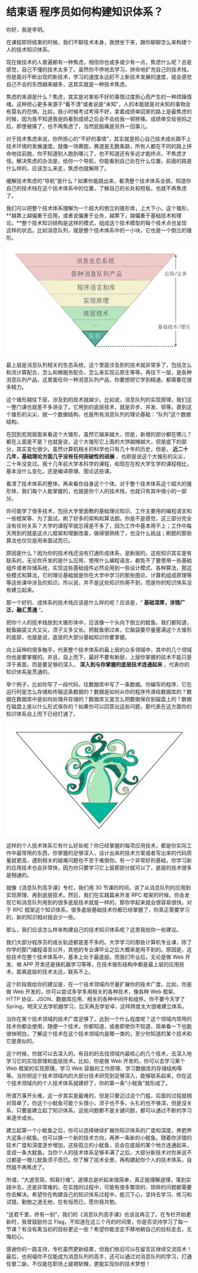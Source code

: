 # 结束语 程序员如何构建知识体系？

你好，我是李玥。

在课程即将结束的时候，我们不聊技术本身，我想坐下来，跟你聊聊怎么来构建个人的技术知识体系。

现在做技术的人普遍都有一种焦虑，相信你也或多或少有一点，焦虑什么呢？总是感觉，自己不懂的技术太多了。虽然你不停地去学习，拼命地扩充自己的技术栈，但是面对不断出现的新技术，学习的速度永远赶不上新技术发展的速度，就会感觉自己不会的东西越来越多，这其实就是一种技术焦虑。

焦虑的来源是什么？焦虑，其实是对某些不好的事情过度担心而产生的一种烦躁情绪。这种担心更多来源于“看不清”或者说是“未知”，人的本能就是对未知的事物会有莫名的恐惧。比如，我小时候考试考得不好，拿着成绩单回家的路上是最焦虑的时候，因为我不知道我爸妈看到成绩之后会不会给我一顿胖揍。成绩单交给爸妈之后，即使被揍了，也不再焦虑了，当然屁股痛是另外一回事儿。

对于技术焦虑来说，你所担心的“不好的事情”，其实就是担心自己技术成长跟不上技术环境的发展速度。就像一场赛跑，赛道是无数条路，所有人都在不同的路上拼命地往前跑，你不知道别人跑到哪儿了，也不知道还有多远才能终点，不焦虑才怪。解决焦虑的办法是，给你一个导航，你能看到自己处在什么位置，前面的路是什么样的，应该怎么来走，焦虑也就解除了。

缓解技术焦虑的“导航”是什么？如果你能跳出来，看清整个技术体系全貌，知道你自己的技术栈在这个技术体系中的位置，了解自己的长处和短板，也就不再焦虑了。

我们可以把整个技术体系理解为一个超大的倒立的锥形体，上大下小。这个锥形，**越靠上越偏重于应用，或者说偏重于业务，越靠下，越偏重于基础技术和理论。**整个技术知识结构是这样的模式，组成这个技术模型的每个技术点也呈现这样的状态。比如消息队列，就是整个技术体系中的一小块，它也是一个倒立的锥形。

![img](assets/34ca9b5814eec2bd611bccd5b679d460.jpg)

最上层是消息队列相关的生态系统，这个里面涉及到的技术就非常多了，包括怎么和流计算配合，怎么和微服务配合，怎么来实现云原生等等。再往下一层，是各种消息队列产品，这里面任何一种消息队列产品，你要想把它学到精通，都需要花很多精力。

这个锥形越往下层，涉及到的技术就越少。比如说，消息队列的实现原理，我们这一整门课也就差不多讲全了。它用到的底层技术，就是异步、并发、锁等。直到这个锥形的尖尖，就一个数据结构，也是所有消息队列的理论基础：“队列”这个数据结构。

在回到宏观层面来看这个大锥形，虽然它越来越大，但是，新增的部分都在哪儿？都在上面是不是？也就是说，这个大锥形它上面的大饼越摊越大，但是底下的部分，其实变化很少。虽然计算机相关的科学也只有几十年的历史，但是， **近二十几年，基础理论方面几乎没有任何突破性的进展** ，也即是说这个大锥形的尖尖，二十年没变过。我十几年前大学本科学的课程，和现在在校大学生学的课程相比，基本没什么变化，还是编译原理、图论这些课。

看清了技术体系的整体，再来看你自身这个个体。对于整个技术体系这个超大的锥形体，我们每个人能掌握的，也就是你个人的技术栈，也就只有其中很小的一部分。

你可能学了很多技术，包括大学里面教的基础理论知识、工作主要用的编程语言和一些框架等、为了面试，刷了好多的架构和算法题。你是不是感觉，这三部分完全没有任何关系？大学的课程早就忘得差不多了，因为工作中基本用不上；工作中每天用到的就是这点儿框架和增删改查，做得很熟练了，也没什么挑战；刷题的那些算法也仅仅是用来面试而已。

原因是什么？因为你的技术栈还没有打通形成体系，是断层的。这些知识其实是有联系的，无论你开发的是什么应用，使用什么编程语言，都免不了要使用一些基础组件或者存储系统，实现这些基础组件必然会用到一些设计模式、各种算法，那这些模式和算法，它的理论基础就是你在大学中学习的那些图论、计算机组成原理等等这些课中涉及的知识。所以说，并不是这些知识你用不到，而是你的知识体系没有建立起来。

那一个好的、成体系的技术栈应该是什么样的呢？应该是，“ **基础深厚，涉猎广泛，融汇贯通** ”。

把你个人的技术栈放到大锥形体中，应该像一个头向下倒立的鱿鱼。我们都知道，鱿鱼脑袋又大又尖，须子又多又长。把鱿鱼倒过来，它脑袋要尽量塞满这个大锥形的底部，也就是说，底层的大部分基础知识你要掌握。

向上延伸的很多触手，代表整个技术体系的最上层的众多领域中，其中的几个领域你也是要掌握的。并且，自上而下，最好不要有断层，上层你掌握的技术不能只是浮于表面，而是要足够的深入， **深入到与你掌握的底层技术连通起来** ，代表你的知识体系是贯通的。

举个例子，比如你写了一段代码，往数据库中写了一条数据。你编写的程序，它在运行时是怎么存储和传输这条数据的？数据是如何从你的程序传递给数据库的？数据在数据库中是如何处理并存储的？数据库又是怎么把数据保存到磁盘上的？数据在磁盘上是以什么形式保存的？如果你可以回答出这些问题，那代表在这方面你的知识体系自上而下已经打通了。

![img](assets/83402a8d6a6f22722112a2b6d408957c.jpg)

这样的个人技术体系它有什么好处呢？你已经掌握的每项应用技术，都是你实际工作中最常用的东西，你掌握的足够深入，设计出来的技术方案或者写出来的代码质量就更高，遇到相关的疑难问题也不至于难倒你。有一个非常好的基础，你学习新的应用技术也会非常快，因为你只要学习它上层那部分就可以了，底层的技术很多是相通的。

就像《消息队列高手课》专栏，我们用 30 节课的时间，讲了从消息队列的应用到实现原理、再到底层技术。然后，我们在实践篇来开发 RPC 框架的时候，你会发现它和消息队列用到的很多底层技术就是一样的，那你学起来就会很容易很快。对于 RPC 框架这个知识体系，很多底层基础技术你都已经掌握了，你真正需要学习的，新的知识相对就会少一些。

那么，我们应该怎么样来构建自己的技术知识体系呢？这里我给你一些建议。

我们大部分程序员的成长轨迹都是差不多的。大学学习的那些计算机专业课，除了你学的那门编程语言以外，其他的专业课毕业之后大概率是用不到的。原因是，这些技术在整个技术体系中，基本上处于最底层。而我们毕业后，无论是做 Web 开发、做 APP 开发还是搞机器学习等等，在技术锥形结构中都是最上层的应用技术，距离底层的技术太远，联系不上。

这个阶段我给你的建议是，在一个技术领域内尽量扩展你的技术广度。比如，你是做 Web 开发的，你可以尝试多学多用相关的各种技术，像各种 Web 框架、HTTP 协议、JSON、数据库应用、相关的各种中间件和组件。你不要今天学了 Spring，明天又去学机器学习，后天再去学安卓，这样跨度太大很难建立体系。

当你在某个技术领域的技术广度足够了，达到一个什么程度呢？这个领域内常用的技术你都会使用，随便一个技术，你都知道，或者即使你不知道，简单看一下也能很快明白，了解这个技术在这个技术领域内是哪一类的，至少你知道的某个技术和它是类似的。

这个时候，你就可以去深入的，有目的的去找领域内最核心的几个技术，去深入地学习它的实现原理和底层技术。比如，你是做 Web 开发的，你可以去学习某个 Web 框架的实现原理，学习 Web 容器的工作原理、学习数据库的存储结构等等。当你把这个技术领域内的大部分技术研究到足够深入，能够联系起来，你在这个技术领域内的个人技术体系就建好了，你的第一条“小鱿鱼”就形成了。

所谓万事开头难，这一步其实是最难的，但是只要迈过这个门槛，后面的过程就相对简单了。你这个小鱿鱼可能个头很小，须子也不多，头扎的也不够深，但是没关系，只要是建立起了知识体系，这些问题都不是关键问题，都可以通过不断的学习来逐步成长。

建立起第一个小鱿鱼之后，你可以选择继续扩展你知识体系的广度和深度，养肥养大这条小鱿鱼。也可以换一个新的技术方向，再养一条新的小鱿鱼。随着你涉猎的技术广度和深度逐步增加，这些孤立的小鱿鱼，总会在底层的某个地方连通起来，变成一条大鱿鱼。当你个人的技术体系足够丰满了之后，大部分新技术对你来说不过都是一根儿鱿鱼须子而已。你了解了技术全景，再构建起你个人的技术体系，自然就不再焦虑了。

所谓，“大道至简，知易行难”。道理总是听起来很简单，真正能理解道理，落到实践中去，还是非常难的。在实践的过程中，可能有很多繁琐的、琐碎的问题都需要你去解决。希望你在构建自己的知识体系过程中，能沉下心，坚持去学习、练习和试错。勤勉之道无他，在有恒而已，愿你我共勉。

“送君千里，终有一别”，我们的《消息队列高手课》也该说再见了。在专栏开始更新时，我曾鼓励你立 Flag，不知道在这三个月的时间里，你是否坚持学习了每一节课？有没有离当初的目标更近一些？希望你能坚定不移地朝自己的目标走去，无悔初心。

感谢你的一路支持，专栏虽然更新结束，但我们依旧可以在留言区继续交流技术！最后，也祝福你不仅能成为消息队列的高手，还可以通过对消息队列的学习，打通任督二脉，不仅能在职场上披襟斩棘，更能实现你的技术梦想！

